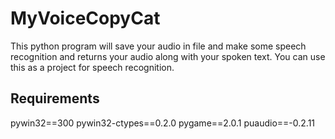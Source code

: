 # MyVoiceCopyCat
This python program will save your audio in file and make some speech recognition and returns your audio along with your spoken text. You can use this as a project for speech recognition.

## Requirements
pywin32==300
pywin32-ctypes==0.2.0
pygame==2.0.1
puaudio==-0.2.11